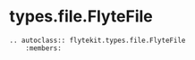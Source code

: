 # types.file.FlyteFile

```{eval-rst}
.. autoclass:: flytekit.types.file.FlyteFile
    :members:
```